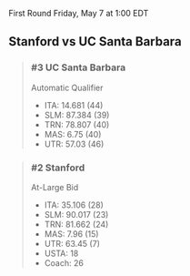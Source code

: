 First Round
Friday, May 7 at 1:00 EDT
## Stanford vs UC Santa Barbara

> ### #3 UC Santa Barbara  
> Automatic Qualifier  
> - ITA: 14.681 (44)  
> - SLM: 87.384 (39)  
> - TRN: 78.807 (40)  
> - MAS: 6.75 (40)  
> - UTR: 57.03 (46)  

> ### #2 Stanford  
> At-Large Bid  
> - ITA: 35.106 (28)  
> - SLM: 90.017 (23)  
> - TRN: 81.662 (24)  
> - MAS: 7.96 (15)  
> - UTR: 63.45 (7)  
> - USTA: 18  
> - Coach: 26  